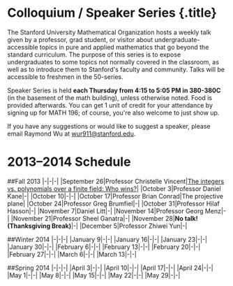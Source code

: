# Colloquium / Speaker Series {.title}

The Stanford University Mathematical Organization hosts a weekly talk given by
a professor, grad student, or visitor about undergraduate-accessible topics in
pure and applied mathematics that go beyond the standard curriculum. The
purpose of this series is to expose undergraduates to some topics not normally
covered in the classroom, as well as to introduce them to Stanford's faculty
and community. Talks will be accessible to freshmen in the 50-series.

Speaker Series is held **each Thursday from 4:15 to 5:05 PM in 380-380C**
(in the basement of the math building), unless otherwise noted. Food is
provided afterwards. You can get 1 unit of credit for your attendance by
signing up for MATH 196; of course, you're also welcome to just show up.

If you have any suggestions or would like to suggest a speaker, please email
Raymond Wu at wur911@stanford.edu.

# 2013&ndash;2014 Schedule

##Fall 2013
|-|-|-|
|September 26|Professor Christelle Vincent|[The integers vs. polynomials over a finite field: Who wins?](/pdfs/speakers/sept26.pdf)|
|October 3|Professor Daniel Kane|-|
|October 10|-|-|
|October 17|Professor Brian Conrad|The projective plane|
|October 24|Professor Greg Brumfiel|-|
|October 31|Professor Hilaf Hasson|-|
|November 7|Daniel Litt|-|
|November 14|Professor Georg Menz|-|
|November 21|Professor Sheel Ganatra|-|
|November 28|<b>No talk! (Thanksgiving Break)</b>|-|
|December 5|Professor Zhiwei Yun|-|

##Winter 2014
|-|-|-|
|January 9|-|-|
|January 16|-|-|
|January 23|-|-|
|January 30|-|-|
|February 6|-|-|
|February 13|-|-|
|February 20|-|-|
|February 27|-|-|
|March 6|-|-|
|March 13|-|-|

##Spring 2014
|-|-|-|
|April 3|-|-|
|April 10|-|-|
|April 17|-|-|
|April 24|-|-|
|May 1|-|-|
|May 8|-|-|
|May 15|-|-|
|May 22|-|-|
|May 29|-|-|

